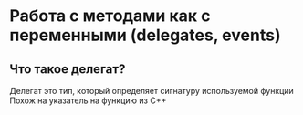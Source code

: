 # Работа с методами как с переменными (delegates, events)
## Что такое делегат?

Делегат это тип, который определяет сигнатуру используемой функции
Похож на указатель на функцию из C++

